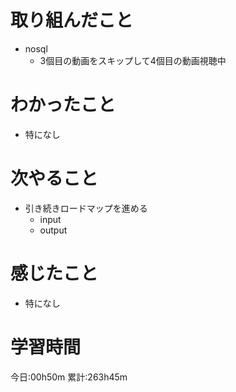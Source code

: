 # 取り組んだこと
  - nosql
    - 3個目の動画をスキップして4個目の動画視聴中

# わかったこと
  - 特になし

# 次やること
  - 引き続きロードマップを進める
    - input
    - output

# 感じたこと
  - 特になし

# 学習時間
今日:00h50m
累計:263h45m
